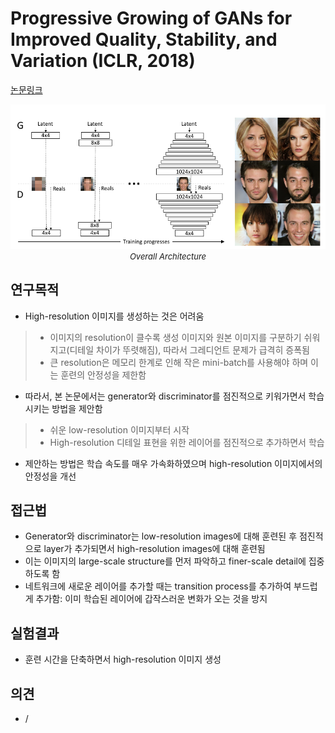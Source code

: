 # Progressive Growing of GANs for Improved Quality, Stability, and Variation (ICLR, 2018)

[논문링크](https://arxiv.org/abs/1710.10196)

<p align="center">
    <img width="600" alt='fig1' src="../img/karras2017progressive.png?raw=true"></br>
    <em><font size=2>Overall Architecture</font></em>
</p>

## 연구목적
- High-resolution 이미지를 생성하는 것은 어려움
> - 이미지의 resolution이 클수록 생성 이미지와 원본 이미지를 구분하기 쉬워지고(디테일 차이가 뚜렷해짐), 따라서 그레디언트 문제가 급격히 증폭됨
> - 큰 resolution은 메모리 한계로 인해 작은 mini-batch를 사용해야 하며 이는 훈련의 안정성을 제한함
- 따라서, 본 논문에서는 generator와 discriminator를 점진적으로 키워가면서 학습시키는 방법을 제안함
> - 쉬운 low-resolution 이미지부터 시작
> - High-resolution 디테일 표현을 위한 레이어를 점진적으로 추가하면서 학습
- 제안하는 방법은 학습 속도를 매우 가속화하였으며 high-resolution 이미지에서의 안정성을 개선

## 접근법
- Generator와 discriminator는 low-resolution images에 대해 훈련된 후 점진적으로 layer가 추가되면서 high-resolution images에 대해 훈련됨
- 이는 이미지의 large-scale structure를 먼저 파악하고 finer-scale detail에 집중하도록 함
- 네트워크에 새로운 레이어를 추가할 때는 transition process를 추가하여 부드럽게 추가함: 이미 학습된 레이어에 갑작스러운 변화가 오는 것을 방지

## 실험결과
- 훈련 시간을 단축하면서 high-resolution 이미지 생성

## 의견
- /